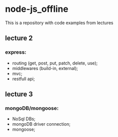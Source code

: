 # node-js_offline
This is a repository with code examples from lectures

## lecture 2
### express:
- routing (get, post, put, patch, delete, use);
- middlewares (build-in, external);
- mvc;
- restfull api;

## lecture 3
### mongoDB/mongoose:
- NoSql DBs;
- mongoDB driver connection;
- mongoose;